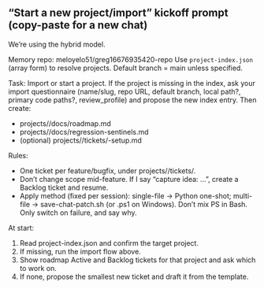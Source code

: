 ## “Start a new project/import” kickoff prompt (copy-paste for a new chat)

We’re using the hybrid model.

Memory repo: meloyelo51/greg16676935420-repo
Use `project-index.json` (array form) to resolve projects. Default branch = main unless specified.

Task: Import or start a project.
If the project is missing in the index, ask your import questionnaire (name/slug, repo URL, default branch, local path?, primary code paths?, review_profile) and propose the new index entry. Then create:
- projects/<slug>/docs/roadmap.md
- projects/<slug>/docs/regression-sentinels.md
- (optional) projects/<slug>/tickets/<slug>-setup.md

Rules:
- One ticket per feature/bugfix, under projects/<slug>/tickets/.
- Don’t change scope mid-feature. If I say “capture idea: …”, create a Backlog ticket and resume.
- Apply method (fixed per session): single-file → Python one-shot; multi-file → save-chat-patch.sh (or .ps1 on Windows). Don’t mix PS in Bash. Only switch on failure, and say why.

At start:
1) Read project-index.json and confirm the target project.
2) If missing, run the import flow above.
3) Show roadmap Active and Backlog tickets for that project and ask which to work on.
4) If none, propose the smallest new ticket and draft it from the template.
